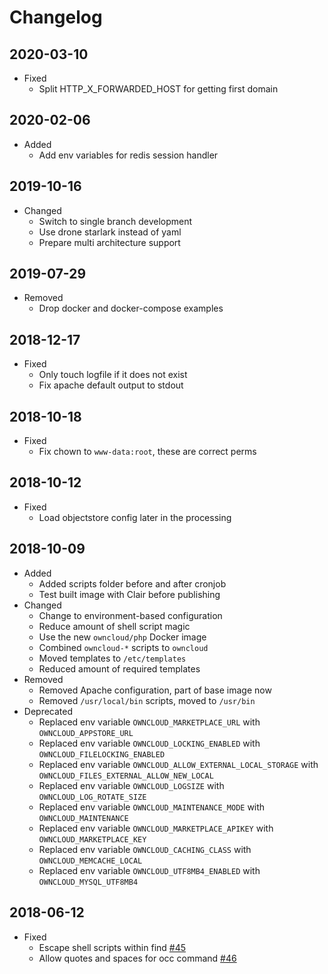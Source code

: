 # Changelog

## 2020-03-10

* Fixed
  * Split HTTP_X_FORWARDED_HOST for getting first domain

## 2020-02-06

* Added
  * Add env variables for redis session handler

## 2019-10-16

* Changed
  * Switch to single branch development
  * Use drone starlark instead of yaml
  * Prepare multi architecture support

## 2019-07-29

* Removed
  * Drop docker and docker-compose examples

## 2018-12-17

* Fixed
  * Only touch logfile if it does not exist
  * Fix apache default output to stdout

## 2018-10-18

* Fixed
  * Fix chown to `www-data:root`, these are correct perms

## 2018-10-12

* Fixed
  * Load objectstore config later in the processing

## 2018-10-09

* Added
  * Added scripts folder before and after cronjob
  * Test built image with Clair before publishing
* Changed
  * Change to environment-based configuration
  * Reduce amount of shell script magic
  * Use the new `owncloud/php` Docker image
  * Combined `owncloud-*` scripts to `owncloud`
  * Moved templates to `/etc/templates`
  * Reduced amount of required templates
* Removed
  * Removed Apache configuration, part of base image now
  * Removed `/usr/local/bin` scripts, moved to `/usr/bin`
* Deprecated
  * Replaced env variable `OWNCLOUD_MARKETPLACE_URL` with `OWNCLOUD_APPSTORE_URL`
  * Replaced env variable `OWNCLOUD_LOCKING_ENABLED` with `OWNCLOUD_FILELOCKING_ENABLED`
  * Replaced env variable `OWNCLOUD_ALLOW_EXTERNAL_LOCAL_STORAGE` with `OWNCLOUD_FILES_EXTERNAL_ALLOW_NEW_LOCAL`
  * Replaced env variable `OWNCLOUD_LOGSIZE` with `OWNCLOUD_LOG_ROTATE_SIZE`
  * Replaced env variable `OWNCLOUD_MAINTENANCE_MODE` with `OWNCLOUD_MAINTENANCE`
  * Replaced env variable `OWNCLOUD_MARKETPLACE_APIKEY` with `OWNCLOUD_MARKETPLACE_KEY`
  * Replaced env variable `OWNCLOUD_CACHING_CLASS` with `OWNCLOUD_MEMCACHE_LOCAL`
  * Replaced env variable `OWNCLOUD_UTF8MB4_ENABLED` with `OWNCLOUD_MYSQL_UTF8MB4`

## 2018-06-12

* Fixed
  * Escape shell scripts within find [#45](https://github.com/owncloud-docker/base/issues/45)
  * Allow quotes and spaces for occ command [#46](https://github.com/owncloud-docker/base/issues/46)
